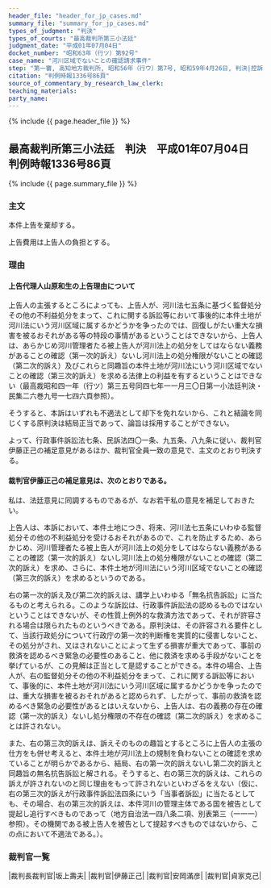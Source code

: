```yaml
---
header_file: "header_for_jp_cases.md"
summary_file: "summary_for_jp_cases.md"
types_of_judgment: "判決"
types_of_courts: "最高裁判所第三小法廷"
judgment_date: "平成01年07月04日"
docket_number: "昭和63年（行ツ）第92号"
case_name: "河川区域でないことの確認請求事件"
step: "第一審, 高知地方裁判所, 昭和56年（行ウ）第7号, 昭和59年4月26日, 判決|控訴審, 高松高等裁判所, 昭和59年（行コ）第6号, 昭和63年3月23日, 判決"
citation: "判例時報1336号86頁"
source_of_commentary_by_research_law_clerk:
teaching_materials:
party_name:
---
```


{% include {{ page.header_file }}  %}

## 最高裁判所第三小法廷　判決　平成01年07月04日　判例時報1336号86頁

{% include {{ page.summary_file }}  %}






### 主文



本件上告を棄却する。

上告費用は上告人の負担とする。





### 理由



#### 上告代理人山原和生の上告理由について

上告人の主張するところによっても、上告人が、河川法七五条に基づく監督処分その他の不利益処分をまって、これに関する訴訟等において事後的に本件土地が河川法にいう河川区域に属するかどうかを争ったのでは、回復しがたい重大な損害を被るおそれがある等の特段の事情があるということはできないから、上告人は、あらかじめ河川管理者たる被上告人が河川法上の処分をしてはならない義務があることの確認（第一次的訴え）ないし河川法上の処分権限がないことの確認（第二次的訴え）及びこれらと同趣旨の本件土地が河川法にいう河川区域でないことの確認（第三次的訴え）を求める法律上の利益を有するということはできない（最高裁昭和四一年（行ツ）第三五号同四七年一一月三〇日第一小法廷判決・民集二六巻九号一七四六頁参照）。

そうすると、本訴はいずれも不適法として却下を免れないから、これと結論を同じくする原判決は結局正当であって、論旨は採用することができない。

よって、行政事件訴訟法七条、民訴法四〇一条、九五条、八九条に従い、裁判官伊藤正己の補足意見があるほか、裁判官全員一致の意見で、主文のとおり判決する。

#### 裁判官伊藤正己の補足意見は、次のとおりである。

私は、法廷意見に同調するものであるが、なお若干私の意見を補足しておきたい。

上告人は、本訴において、本件土地につき、将来、河川法七五条にいわゆる監督処分その他の不利益処分を受けるおそれがあるので、これを防止するため、あらかじめ、河川管理者たる被上告人が河川法上の処分をしてはならない義務があることの確認（第一次的訴え）ないし河川法上の処分権限がないことの確認（第二次的訴え）を求め、さらに、本件土地が河川法にいう河川区域でないことの確認（第三次的訴え）を求めるというのである。

右の第一次的訴え及び第二次的訴えは、講学上いわゆる「無名抗告訴訟」に当たるものと考えられる。このような訴訟は、行政事件訴訟法の認めるものではないということはできないが、その性質上例外的な救済方法であって、それが許容される場合は限られたものというべきである。原判決は、その許容される要件として、当該行政処分について行政庁の第一次的判断権を実質的に侵害しないこと、その処分がされ、又はされないことによって生ずる損害が重大であって、事前の救済を認めるべき緊急の必要性のあること、他に救済を求める手段がないことを挙げているが、この見解は正当として是認することができる。本件の場合、上告人が、右の監督処分その他の不利益処分をまって、これに関する訴訟等において、事後的に、本件土地が河川法にいう河川区域に属するかどうかを争ったのでは、重大な損害を被るおそれがあると認められず、したがって、事前の救済を認めるべき緊急の必要性があるとはいえないから、上告人は、右の義務の存在の確認（第一次的訴え）ないし処分権限の不存在の確認（第二次的訴え）を求めることは許されない。

また、右の第三次的訴えは、訴えそのものの趣旨とするところに上告人の主張の仕方をも併せ考えると、本件土地が河川法上の規制を負わないことの確認を求めていることが明らかであるから、結局、右の第一次的訴えないし第二次的訴えと同趣旨の無名抗告訴訟と解される。そうすると、右の第三次的訴えは、これらの訴えが許されないのと同じ理由をもって許されないといわざるをえない（仮に、右の第三次的訴えが行政事件訴訟法四条にいう「当事者訴訟」に当たるとしても、その場合、右の第三次的訴えは、本件河川の管理主体である国を被告として提起し追行すべきものであって（地方自治法一四八条二項、別表第三（一一一）参照）。その機関である被上告人を被告として提起すべきものではないから、この点において不適法である。）。

### 裁判官一覧

|裁判長裁判官|坂上壽夫|
|裁判官|伊藤正己|
|裁判官|安岡滿彦|
|裁判官|貞家克己|

